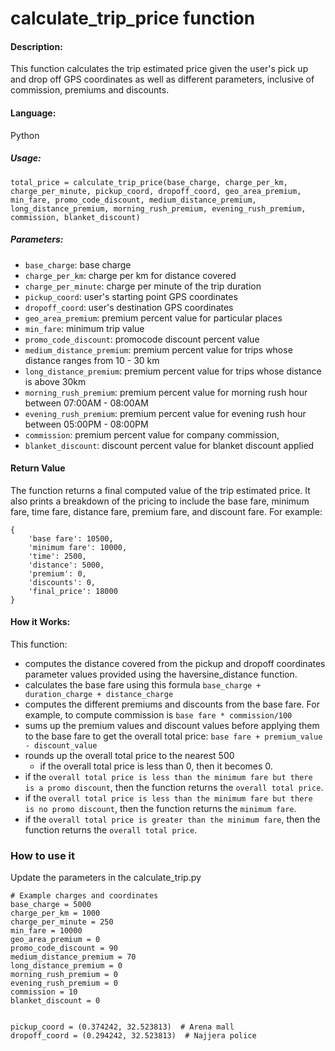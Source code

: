# calculate_trip_price function

#### Description:
This function calculates the trip estimated price given the user's pick up and drop off GPS coordinates as well as different parameters, inclusive of commission, premiums and discounts. 

#### Language:
Python

##### Usage:
```total_price = calculate_trip_price(base_charge, charge_per_km, charge_per_minute, pickup_coord, dropoff_coord, geo_area_premium, min_fare, promo_code_discount, medium_distance_premium, long_distance_premium, morning_rush_premium, evening_rush_premium, commission, blanket_discount)```

##### Parameters:
- `base_charge`: base charge
- `charge_per_km`: charge per km for distance covered
- `charge_per_minute`: charge per minute of the trip duration
- `pickup_coord`: user's starting point GPS coordinates
- `dropoff_coord`: user's destination GPS coordinates
- `geo_area_premium`: premium percent value for particular places
- `min_fare`: minimum trip value
- `promo_code_discount`: promocode discount percent value
- `medium_distance_premium`: premium percent value for trips whose distance ranges from 10 - 30 km
- `long_distance_premium`: premium percent value for trips whose distance is above 30km
- `morning_rush_premium`: premium percent value for morning rush hour between 07:00AM - 08:00AM
- `evening_rush_premium`: premium percent value for evening rush hour between 05:00PM - 08:00PM
- `commission`: premium percent value for company commission, 
- `blanket_discount`: discount percent value for blanket discount applied

#### Return Value
The function returns a final computed value of the trip estimated price. It also prints a breakdown of the pricing to include the base fare, minimum fare, time fare, distance fare, premium fare, and discount fare.  For example:

```
{
    'base fare': 10500, 
    'minimum fare': 10000, 
    'time': 2500, 
    'distance': 5000, 
    'premium': 0, 
    'discounts': 0, 
    'final_price': 18000
}
```

#### How it Works:
This function: 
- computes the distance covered from the pickup and dropoff coordinates parameter values provided using the haversine_distance function.
- calculates the base fare using this formula `base_charge + duration_charge + distance_charge`
- computes the different premiums and discounts from the base fare. For example, to compute commission is `base fare * commission/100`
- sums up the premium values and discount values before applying them to the base fare to get the overall total price: `base fare + premium_value - discount_value`
- rounds up the overall total price to the nearest 500
    - if the overall total price is less than 0, then it becomes 0.
- if the `overall total price is less than the minimum fare but there is a promo discount`, then the function returns the `overall total price`. 
- if the `overall total price is less than the minimum fare but there is no promo discount`, then the function returns the `minimum fare`. 
- if the `overall total price is greater than the minimum fare`, then the function returns the `overall total price`. 

### How to use it

Update the parameters in the calculate_trip.py

```
# Example charges and coordinates
base_charge = 5000
charge_per_km = 1000
charge_per_minute = 250
min_fare = 10000
geo_area_premium = 0
promo_code_discount = 90
medium_distance_premium = 70
long_distance_premium = 0
morning_rush_premium = 0
evening_rush_premium = 0
commission = 10
blanket_discount = 0


pickup_coord = (0.374242, 32.523813)  # Arena mall
dropoff_coord = (0.294242, 32.523813)  # Najjera police

```